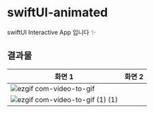 # swiftUI-animated
swiftUI Interactive App 입니다 ✨

## 결과물
|화면 1|화면 2|
|---|---|
|![ezgif com-video-to-gif](https://github.com/hyung6370/swiftUI-animated/assets/81064963/f61efec6-4035-470c-b4b4-7504727027e8)
|![ezgif com-video-to-gif (1) (1)](https://github.com/hyung6370/swiftUI-animated/assets/81064963/d5a9d8ca-6f9f-4a89-9bfb-a4855022e882)|
